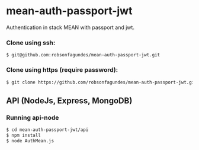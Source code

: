 mean-auth-passport-jwt
================

Authentication in stack MEAN with passport and jwt. 


### Clone using ssh:
```
$ git@github.com:robsonfagundes/mean-auth-passport-jwt.git
```
### Clone using https (require password):
```sh
$ git clone https://github.com/robsonfagundes/mean-auth-passport-jwt.git
```
## API (NodeJs, Express, MongoDB)

### Running api-node
```sh
$ cd mean-auth-passport-jwt/api
$ npm install
$ node AuthMean.js
